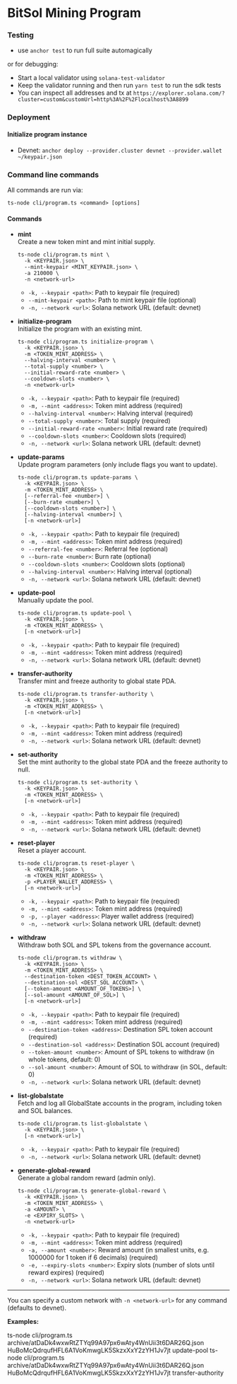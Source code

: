 # BitSol Mining Program

### Testing

- use `anchor test` to run full suite automagically

or for debugging:

- Start a local validator using `solana-test-validator`
- Keep the validator running and then run `yarn test` to run the sdk tests
- You can inspect all addresses and tx at `https://explorer.solana.com/?cluster=custom&customUrl=http%3A%2F%2Flocalhost%3A8899`

### Deployment

#### Initialize program instance

- Devnet: `anchor deploy --provider.cluster devnet --provider.wallet ~/keypair.json`

### Command line commands

All commands are run via:

```
ts-node cli/program.ts <command> [options]
```

#### Commands

- **mint**  
  Create a new token mint and mint initial supply.
  ```
  ts-node cli/program.ts mint \
    -k <KEYPAIR.json> \
    --mint-keypair <MINT_KEYPAIR.json> \
    -a 210000 \
    -n <network-url>
  ```
  - `-k, --keypair <path>`: Path to keypair file (required)
  - `--mint-keypair <path>`: Path to mint keypair file (optional)
  - `-n, --network <url>`: Solana network URL (default: devnet)

- **initialize-program**  
  Initialize the program with an existing mint.
  ```
  ts-node cli/program.ts initialize-program \
    -k <KEYPAIR.json> \
    -m <TOKEN_MINT_ADDRESS> \
    --halving-interval <number> \
    --total-supply <number> \
    --initial-reward-rate <number> \
    --cooldown-slots <number> \
    -n <network-url>
  ```
  - `-k, --keypair <path>`: Path to keypair file (required)
  - `-m, --mint <address>`: Token mint address (required)
  - `--halving-interval <number>`: Halving interval (required)
  - `--total-supply <number>`: Total supply (required)
  - `--initial-reward-rate <number>`: Initial reward rate (required)
  - `--cooldown-slots <number>`: Cooldown slots (required)
  - `-n, --network <url>`: Solana network URL (default: devnet)

- **update-params**  
  Update program parameters (only include flags you want to update).
  ```
  ts-node cli/program.ts update-params \
    -k <KEYPAIR.json> \
    -m <TOKEN_MINT_ADDRESS> \
    [--referral-fee <number>] \
    [--burn-rate <number>] \
    [--cooldown-slots <number>] \
    [--halving-interval <number>] \
    [-n <network-url>]
  ```
  - `-k, --keypair <path>`: Path to keypair file (required)
  - `-m, --mint <address>`: Token mint address (required)
  - `--referral-fee <number>`: Referral fee (optional)
  - `--burn-rate <number>`: Burn rate (optional)
  - `--cooldown-slots <number>`: Cooldown slots (optional)
  - `--halving-interval <number>`: Halving interval (optional)
  - `-n, --network <url>`: Solana network URL (default: devnet)

- **update-pool**  
  Manually update the pool.
  ```
  ts-node cli/program.ts update-pool \
    -k <KEYPAIR.json> \
    -m <TOKEN_MINT_ADDRESS> \
    [-n <network-url>]
  ```
  - `-k, --keypair <path>`: Path to keypair file (required)
  - `-m, --mint <address>`: Token mint address (required)
  - `-n, --network <url>`: Solana network URL (default: devnet)

- **transfer-authority**  
  Transfer mint and freeze authority to global state PDA.
  ```
  ts-node cli/program.ts transfer-authority \
    -k <KEYPAIR.json> \
    -m <TOKEN_MINT_ADDRESS> \
    [-n <network-url>]
  ```
  - `-k, --keypair <path>`: Path to keypair file (required)
  - `-m, --mint <address>`: Token mint address (required)
  - `-n, --network <url>`: Solana network URL (default: devnet)

- **set-authority**  
  Set the mint authority to the global state PDA and the freeze authority to null.
  ```
  ts-node cli/program.ts set-authority \
    -k <KEYPAIR.json> \
    -m <TOKEN_MINT_ADDRESS> \
    [-n <network-url>]
  ```
  - `-k, --keypair <path>`: Path to keypair file (required)
  - `-m, --mint <address>`: Token mint address (required)
  - `-n, --network <url>`: Solana network URL (default: devnet)

- **reset-player**  
  Reset a player account.
  ```
  ts-node cli/program.ts reset-player \
    -k <KEYPAIR.json> \
    -m <TOKEN_MINT_ADDRESS> \
    -p <PLAYER_WALLET_ADDRESS> \
    [-n <network-url>]
  ```
  - `-k, --keypair <path>`: Path to keypair file (required)
  - `-m, --mint <address>`: Token mint address (required)
  - `-p, --player <address>`: Player wallet address (required)
  - `-n, --network <url>`: Solana network URL (default: devnet)

- **withdraw**  
  Withdraw both SOL and SPL tokens from the governance account.
  ```
  ts-node cli/program.ts withdraw \
    -k <KEYPAIR.json> \
    -m <TOKEN_MINT_ADDRESS> \
    --destination-token <DEST_TOKEN_ACCOUNT> \
    --destination-sol <DEST_SOL_ACCOUNT> \
    [--token-amount <AMOUNT_OF_TOKENS>] \
    [--sol-amount <AMOUNT_OF_SOL>] \
    [-n <network-url>]
  ```
  - `-k, --keypair <path>`: Path to keypair file (required)
  - `-m, --mint <address>`: Token mint address (required)
  - `--destination-token <address>`: Destination SPL token account (required)
  - `--destination-sol <address>`: Destination SOL account (required)
  - `--token-amount <number>`: Amount of SPL tokens to withdraw (in whole tokens, default: 0)
  - `--sol-amount <number>`: Amount of SOL to withdraw (in SOL, default: 0)
  - `-n, --network <url>`: Solana network URL (default: devnet)

- **list-globalstate**  
  Fetch and log all GlobalState accounts in the program, including token and SOL balances.
  ```
  ts-node cli/program.ts list-globalstate \
    -k <KEYPAIR.json> \
    [-n <network-url>]
  ```
  - `-k, --keypair <path>`: Path to keypair file (required)
  - `-n, --network <url>`: Solana network URL (default: devnet)

- **generate-global-reward**  
  Generate a global random reward (admin only).
  ```
  ts-node cli/program.ts generate-global-reward \
    -k <KEYPAIR.json> \
    -m <TOKEN_MINT_ADDRESS> \
    -a <AMOUNT> \
    -e <EXPIRY_SLOTS> \
    -n <network-url>
  ```
  - `-k, --keypair <path>`: Path to keypair file (required)
  - `-m, --mint <address>`: Token mint address (required)
  - `-a, --amount <number>`: Reward amount (in smallest units, e.g. 1000000 for 1 token if 6 decimals) (required)
  - `-e, --expiry-slots <number>`: Expiry slots (number of slots until reward expires) (required)
  - `-n, --network <url>`: Solana network URL (default: devnet)

---

You can specify a custom network with `-n <network-url>` for any command (defaults to devnet).

**Examples:**

ts-node cli/program.ts archive/atDaDk4wxwRtZTYq99A97px6wAty4WnUii3t6DAR26Q.json HuBoMcQdrqufHFL6A1VoKmwgLK5SkzxXxY2zYH1Jv7jt update-pool
ts-node cli/program.ts archive/atDaDk4wxwRtZTYq99A97px6wAty4WnUii3t6DAR26Q.json HuBoMcQdrqufHFL6A1VoKmwgLK5SkzxXxY2zYH1Jv7jt transfer-authority
